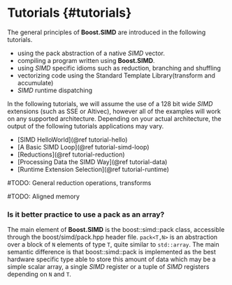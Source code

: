 Tutorials {#tutorials}
=========

The general principles of **Boost.SIMD** are introduced in the following tutorials.

  + using the pack abstraction of a native _SIMD_ vector.
  + compiling a program written using **Boost.SIMD**.
  + using _SIMD_ specific idioms such as reduction, branching and shuffling
  + vectorizing code using the Standard Template Library(transform and accumulate)
  + _SIMD_ runtime dispatching

In the following tutorials, we will assume the use of a 128 bit wide _SIMD_ extensions (such as SSE or Altivec), however
all of the examples will work on any supported architecture. Depending on your actual architecture, the output of the
following tutorials applications may vary.

- [SIMD HelloWorld](@ref tutorial-hello)
- [A Basic SIMD Loop](@ref tutorial-simd-loop)
- [Reductions](@ref tutorial-reduction)
- [Processing Data the SIMD Way](@ref tutorial-data)
- [Runtime Extension Selection](@ref tutorial-runtime)

#TODO: General reduction operations, transforms

#TODO: Aligned memory

### Is it better practice to use a pack as an array?

The main element of **Boost.SIMD** is the boost::simd::pack class, accessible through the boost/simd/pack.hpp header file. `pack<T,N>` is an abstraction over a block of `N` elements of type `T`, quite similar to `std::array`. The main semantic difference is that boost::simd::pack is implemented as the best hardware specific type able to store this amount of data which may be a simple scalar array, a single _SIMD_ register or a tuple of _SIMD_ registers depending on `N` and `T`.

